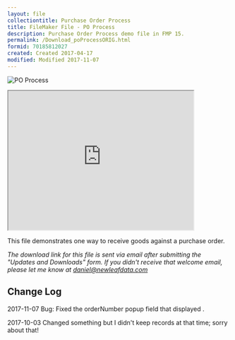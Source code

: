 ```yaml
---
layout: file
collectiontitle: Purchase Order Process
title: FileMaker File - PO Process
description: Purchase Order Process demo file in FMP 15.
permalink: /Download_poProcessORIG.html
formid: 70185812027
created: Created 2017-04-17
modified: Modified 2017-11-07
---
```


![PO Process](http://newleafdata.com/images/FMIR_POprocess.png)

<iframe width="420" height="315"
src="https://www.youtube.com/embed/7w20yKzoOiE">
</iframe>

This file demonstrates one way to receive goods against a purchase order.

*The download link for this file is sent via email after submitting the "Updates and Downloads" form.  If you didn't receive that welcome email, please let me know at daniel@newleafdata.com*

## Change Log
2017-11-07
Bug: Fixed the orderNumber popup field that displayed <Field Missing>.

2017-10-03
Changed something but I didn't keep records at that time; sorry about that!
